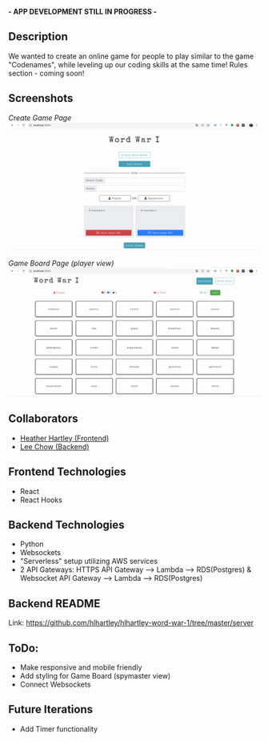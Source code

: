 **- APP DEVELOPMENT STILL IN PROGRESS -**

## Description
We wanted to create an online game for people to play similar to the game "Codenames", while leveling up our coding skills at the same time! Rules section - coming soon!

## Screenshots
*Create Game Page*
![Create Game Screenshot](create-game-page-screenshot.png)

*Game Board Page (player view)*
![Game Board Screenshot](game-board-screenshot.png)

## Collaborators
- [Heather Hartley (Frontend)](https://github.com/hlhartley)
- [Lee Chow (Backend)](https://github.com/leepuppychow)

## Frontend Technologies
- React
- React Hooks

## Backend Technologies
- Python
- Websockets
- "Serverless" setup utilizing AWS services
- 2 API Gateways: HTTPS API Gateway --> Lambda --> RDS(Postgres) & Websocket API Gateway --> Lambda --> RDS(Postgres)

## Backend README
Link: https://github.com/hlhartley/hlhartley-word-war-1/tree/master/server

## ToDo:
- Make responsive and mobile friendly
- Add styling for Game Board (spymaster view)
- Connect Websockets

## Future Iterations
- Add Timer functionality
